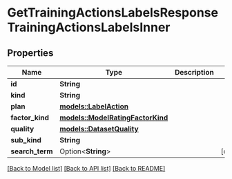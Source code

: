 # GetTrainingActionsLabelsResponseTrainingActionsLabelsInner

## Properties

Name | Type | Description | Notes
------------ | ------------- | ------------- | -------------
**id** | **String** |  | 
**kind** | **String** |  | 
**plan** | [**models::LabelAction**](LabelAction.md) |  | 
**factor_kind** | [**models::ModelRatingFactorKind**](ModelRatingFactorKind.md) |  | 
**quality** | [**models::DatasetQuality**](DatasetQuality.md) |  | 
**sub_kind** | **String** |  | 
**search_term** | Option<**String**> |  | [optional]

[[Back to Model list]](../README.md#documentation-for-models) [[Back to API list]](../README.md#documentation-for-api-endpoints) [[Back to README]](../README.md)


